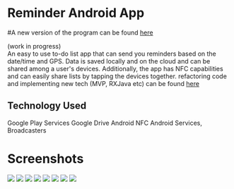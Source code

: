 # Reminder Android App


#A new version of the program can be found <a href="https://github.com/programmingnat/RemindMe">here</a>

(work in progress)<br/>
An easy to use to-do list app that can send you reminders based on the date/time and GPS.
Data is saved locally and on the cloud and can be shared among a user's devices. Additionally, the app has NFC capabilities and can easily share lists by tapping the devices together.
refactoring code and implementing new tech (MVP, RXJava etc) can be found  <a href="https://github.com/programmingnat/RemindMe">here</a>

## Technology Used
Google Play Services
Google Drive
Android NFC
Android Services, Broadcasters

# Screenshots
<img src="https://raw.githubusercontent.com/programmingnat/Android_ToDo_List_App/master/mainScreen_newLook.png"/>
<img src="https://raw.githubusercontent.com/programmingnat/Android_ToDo_List_App/master/listScreen_newLook.png"/>

<img src="https://raw.githubusercontent.com/programmingnat/Android_ToDo_List_App/master/Screenshot_20160612-163023.png"/>
<img src="https://raw.githubusercontent.com/programmingnat/Android_ToDo_List_App/master/Screenshot_20160612-163038.png"/>
<img src="https://raw.githubusercontent.com/programmingnat/Android_ToDo_List_App/master/Screenshot_20160601-140400.png"/>
<img src= "https://raw.githubusercontent.com/programmingnat/Android_ToDo_List_App/master/Screenshot_20160601-140408.png"/>
<img src="https://raw.githubusercontent.com/programmingnat/Android_ToDo_List_App/master/Screenshot_20160612-163155.png"/>
<img src="https://raw.githubusercontent.com/programmingnat/Android_ToDo_List_App/master/Screenshot_20160601-142054.png"/>
